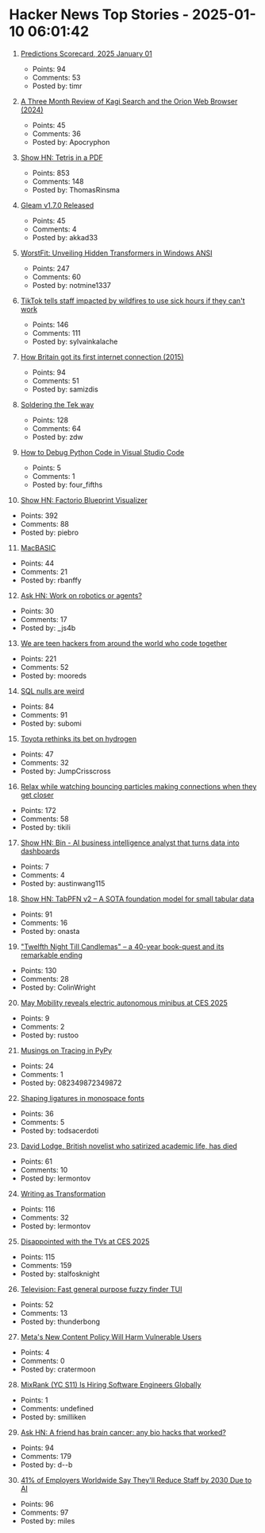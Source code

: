# Hacker News Top Stories - 2025-01-10 06:01:42

1. [Predictions Scorecard, 2025 January 01](https://rodneybrooks.com/predictions-scorecard-2025-january-01/)
   - Points: 94
   - Comments: 53
   - Posted by: timr

2. [A Three Month Review of Kagi Search and the Orion Web Browser (2024)](https://flatfootfox.com/a-three-month-review-of-kagi-search-the-orion-web-browser/)
   - Points: 45
   - Comments: 36
   - Posted by: Apocryphon

3. [Show HN: Tetris in a PDF](https://th0mas.nl/downloads/pdftris.pdf)
   - Points: 853
   - Comments: 148
   - Posted by: ThomasRinsma

4. [Gleam v1.7.0 Released](https://gleam.run/news/improved-performance-and-publishing/)
   - Points: 45
   - Comments: 4
   - Posted by: akkad33

5. [WorstFit: Unveiling Hidden Transformers in Windows ANSI](https://blog.orange.tw/posts/2025-01-worstfit-unveiling-hidden-transformers-in-windows-ansi/)
   - Points: 247
   - Comments: 60
   - Posted by: notmine1337

6. [TikTok tells staff impacted by wildfires to use sick hours if they can't work](https://techcrunch.com/2025/01/09/tiktok-tells-la-staff-impacted-by-wildfires-to-use-personal-sick-hours-if-they-cant-work-from-home/)
   - Points: 146
   - Comments: 111
   - Posted by: sylvainkalache

7. [How Britain got its first internet connection (2015)](https://theconversation.com/how-britain-got-its-first-internet-connection-by-the-late-pioneer-who-created-the-first-password-on-the-internet-45404)
   - Points: 94
   - Comments: 51
   - Posted by: samizdis

8. [Soldering the Tek way](https://hackaday.com/2025/01/09/retrotechtacular-soldering-the-tek-way/)
   - Points: 128
   - Comments: 64
   - Posted by: zdw

9. [How to Debug Python Code in Visual Studio Code](https://www.qodo.ai/blog/tutorial-how-to-debug-python-code-in-visual-studio-code/)
   - Points: 5
   - Comments: 1
   - Posted by: four_fifths

10. [Show HN: Factorio Blueprint Visualizer](https://github.com/piebro/factorio-blueprint-visualizer)
   - Points: 392
   - Comments: 88
   - Posted by: piebro

11. [MacBASIC](https://apple.fandom.com/wiki/MacBASIC)
   - Points: 44
   - Comments: 21
   - Posted by: rbanffy

12. [Ask HN: Work on robotics or agents?](undefined)
   - Points: 30
   - Comments: 17
   - Posted by: _js4b

13. [We are teen hackers from around the world who code together](https://hackclub.com/)
   - Points: 221
   - Comments: 52
   - Posted by: mooreds

14. [SQL nulls are weird](https://jirevwe.github.io/sql-nulls-are-weird.html)
   - Points: 84
   - Comments: 91
   - Posted by: subomi

15. [Toyota rethinks its bet on hydrogen](https://www.ft.com/content/69422656-7a25-4bc7-b626-1e69d4da953c)
   - Points: 47
   - Comments: 32
   - Posted by: JumpCrisscross

16. [Relax while watching bouncing particles making connections when they get closer](https://tiki.li/apps/particles.html?v=2501a)
   - Points: 172
   - Comments: 58
   - Posted by: tikili

17. [Show HN: Bin - AI business intelligence analyst that turns data into dashboards](https://bi.new)
   - Points: 7
   - Comments: 4
   - Posted by: austinwang115

18. [Show HN: TabPFN v2 – A SOTA foundation model for small tabular data](https://www.nature.com/articles/s41586-024-08328-6/link)
   - Points: 91
   - Comments: 16
   - Posted by: onasta

19. ["Twelfth Night Till Candlemas" – a 40-year book-quest and its remarkable ending](https://davidallengreen.com/2024/12/twelfth-night-till-candlemas-the-story-of-a-forty-year-book-quest-and-of-its-remarkable-ending/)
   - Points: 130
   - Comments: 28
   - Posted by: ColinWright

20. [May Mobility reveals electric autonomous minibus at CES 2025](https://techcrunch.com/2025/01/07/may-mobility-reveals-electric-autonomous-minibus-at-ces-2025/)
   - Points: 9
   - Comments: 2
   - Posted by: rustoo

21. [Musings on Tracing in PyPy](https://pypy.org/posts/2025/01/musings-tracing.html)
   - Points: 24
   - Comments: 1
   - Posted by: 082349872349872

22. [Shaping ligatures in monospace fonts](https://joshleeb.com/posts/monospace-ligatures.html)
   - Points: 36
   - Comments: 5
   - Posted by: todsacerdoti

23. [David Lodge, British novelist who satirized academic life, has died](https://www.nytimes.com/2025/01/03/books/david-lodge-dead.html)
   - Points: 61
   - Comments: 10
   - Posted by: lermontov

24. [Writing as Transformation](https://www.newyorker.com/culture/the-weekend-essay/writing-as-transformation-louise-gluck)
   - Points: 116
   - Comments: 32
   - Posted by: lermontov

25. [Disappointed with the TVs at CES 2025](https://arstechnica.com/gadgets/2025/01/ces-2025-teases-alarming-smart-tv-future-loaded-with-unwanted-software-gimmicks/)
   - Points: 115
   - Comments: 159
   - Posted by: stalfosknight

26. [Television: Fast general purpose fuzzy finder TUI](https://github.com/alexpasmantier/television)
   - Points: 52
   - Comments: 13
   - Posted by: thunderbong

27. [Meta's New Content Policy Will Harm Vulnerable Users](https://www.eff.org/deeplinks/2025/01/metas-new-content-policy-will-harm-vulnerable-users-if-it-really-valued-free)
   - Points: 4
   - Comments: 0
   - Posted by: cratermoon

28. [MixRank (YC S11) Is Hiring Software Engineers Globally](undefined)
   - Points: 1
   - Comments: undefined
   - Posted by: smilliken

29. [Ask HN: A friend has brain cancer: any bio hacks that worked?](undefined)
   - Points: 94
   - Comments: 179
   - Posted by: d--b

30. [41% of Employers Worldwide Say They'll Reduce Staff by 2030 Due to AI](https://gizmodo.com/41-of-employers-worldwide-say-theyll-reduce-staff-by-2030-due-to-ai-2000548131)
   - Points: 96
   - Comments: 97
   - Posted by: miles

